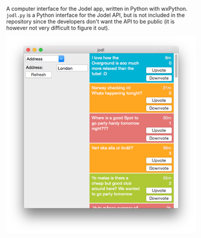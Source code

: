 A computer interface for the Jodel app, written in Python with wxPython. `jodl.py` is a Python interface for the Jodel API, but is not included in the repository since the developers don't want the API to be public (it is however not very difficult to figure it out).

![alt text](screenshots/jodel.png "Description goes here")
